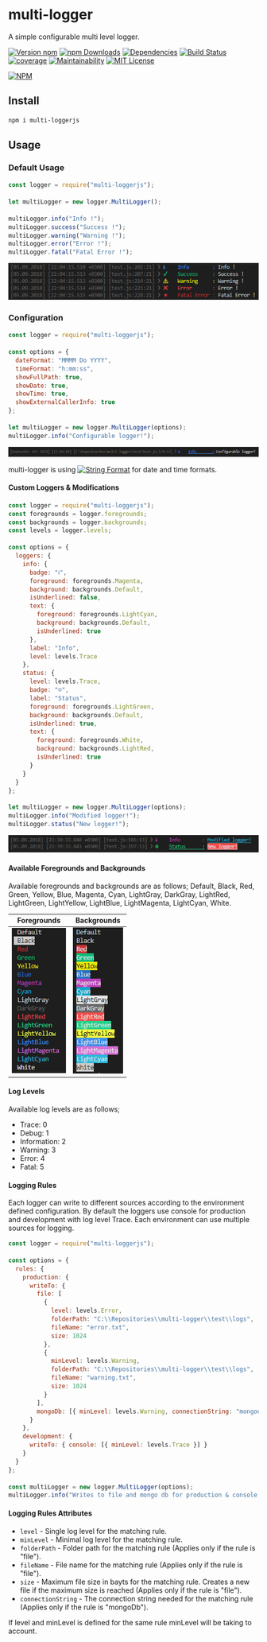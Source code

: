 # multi-logger
A simple configurable multi level logger.

[![Version npm](https://img.shields.io/npm/v/multi-loggerjs.svg?style=flat-square)](https://www.npmjs.com/package/multi-loggerjs)
[![npm Downloads](https://img.shields.io/npm/dm/multi-loggerjs.svg?style=flat-square)](https://npmcharts.com/compare/multi-loggerjs?minimal=true)
[![Dependencies](https://img.shields.io/david/NiyaziAki/multi-logger.svg?style=flat-square)](https://david-dm.org/NiyaziAki/multi-logger)
[![Build Status](https://travis-ci.org/NiyaziAki/multi-logger.svg?branch=master)](https://travis-ci.org/NiyaziAki/multi-logger)
[![coverage](https://codecov.io/gh/NiyaziAki/multi-logger/branch/master/graph/badge.svg)](https://codecov.io/gh/NiyaziAki/multi-logger)
[![Maintainability](https://api.codeclimate.com/v1/badges/86e13280e6eda3444a3f/maintainability)](https://codeclimate.com/github/NiyaziAki/multi-logger/maintainability)
[![MIT License](https://img.shields.io/packagist/l/doctrine/orm.svg)](https://github.com/NiyaziAki/multi-logger/blob/master/LICENSE)

[![NPM](https://nodei.co/npm/multi-loggerjs.png?downloads=true&downloadRank=true)](https://nodei.co/npm/multi-loggerjs/)

## Install

```bash
npm i multi-loggerjs
```

## Usage

### Default Usage

```js
const logger = require("multi-loggerjs");

let multiLogger = new logger.MultiLogger();

multiLogger.info("Info !");
multiLogger.success("Success !");
multiLogger.warning("Warning !");
multiLogger.error("Error !");
multiLogger.fatal("Fatal Error !");
```
<div align="center">
  <img alt="Default Usage" src="docs/defaultusage.PNG">
</div>

### Configuration

```js
const logger = require("multi-loggerjs");

const options = {
  dateFormat: "MMMM Do YYYY",
  timeFormat: "h:mm:ss",
  showFullPath: true,
  showDate: true,
  showTime: true,
  showExternalCallerInfo: true
};

let multiLogger = new logger.MultiLogger(options);
multiLogger.info("Configurable logger!");

```
<div align="center">
  <img alt="Default Usage" src="docs/configure.PNG">
</div>

multi-logger is using [![String Format](https://img.shields.io/badge/moment-v2.22.2-brightgreen.svg)](https://momentjs.com/docs/#/parsing/string-format/) for date and time formats.

#### Custom Loggers & Modifications

```js
const logger = require("multi-loggerjs");
const foregrounds = logger.foregrounds;
const backgrounds = logger.backgrounds;
const levels = logger.levels;

const options = {
  loggers: {
    info: {
      badge: "ℹ",
      foreground: foregrounds.Magenta,
      background: backgrounds.Default,
      isUnderlined: false,
      text: {
        foreground: foregrounds.LightCyan,
        background: backgrounds.Default,
        isUnderlined: true
      },
      label: "Info",
      level: levels.Trace
    },
    status: {
      level: levels.Trace,
      badge: "☺",
      label: "Status",
      foreground: foregrounds.LightGreen,
      background: backgrounds.Default,
      isUnderlined: true,
      text: {
        foreground: foregrounds.White,
        background: backgrounds.LightRed,
        isUnderlined: true
      }
    }
  }
};

let multiLogger = new logger.MultiLogger(options);
multiLogger.info("Modified logger!");
multiLogger.status("New logger!");

```

<div align="center">
  <img alt="Default Usage" src="docs/configure2.PNG">
</div>

#### Available Foregrounds and Backgrounds

Available foregrounds and backgrounds are as follows; Default, Black, Red, Green, Yellow, Blue, Magenta, Cyan, LightGray, DarkGray, LightRed, LightGreen, LightYellow, LightBlue, LightMagenta, LightCyan, White.

| Foregrounds   | Backgrounds   |
| ------------- |:-------------:|
| <img alt="Default Usage" src="docs/foregrounds.PNG">      | <img alt="Default Usage" src="docs/backgrounds.PNG"> |

#### Log Levels

Available log levels are as follows;
* Trace: 0
* Debug: 1
* Information: 2
* Warning: 3
* Error: 4
* Fatal: 5

#### Logging Rules

Each logger can write to different sources according to the environment defined configuration. By default the loggers use console for production and development with log level Trace. Each environment can use multiple sources for logging.


```js
const logger = require("multi-loggerjs");

const options = {
  rules: {
    production: {
      writeTo: {
        file: [
          {
            level: levels.Error,
            folderPath: "C:\\Repositories\\multi-logger\\test\\logs",
            fileName: "error.txt",
            size: 1024
          },
          {
            minLevel: levels.Warning,
            folderPath: "C:\\Repositories\\multi-logger\\test\\logs",
            fileName: "warning.txt",
            size: 1024
          }
        ],
        mongoDb: [{ minLevel: levels.Warning, connectionString: "mongodb://localhost:27017/multi-logger-demo" }]
      }
    },
    development: {
      writeTo: { console: [{ minLevel: levels.Trace }] }
    }
  }
};

const multiLogger = new logger.MultiLogger(options);
multiLogger.info("Writes to file and mongo db for production & console for development according to loggers log level!");
```

#### Logging Rules Attributes
* `level` - Single log level for the matching rule.
* `minLevel` - Minimal log level for the matching rule.
* `folderPath` - Folder path for the matching rule (Applies only if the rule is "file").
* `fileName` - File name for the matching rule (Applies only if the rule is "file").
* `size` - Maximum file size in bayts for the matching rule. Creates a new file if the maximum size is reached (Applies only if the rule is "file").
* `connectionString` - The connection string needed for the matching rule (Applies only if the rule is "mongoDb").

If level and minLevel is defined for the same rule minLevel will be taking to account.
